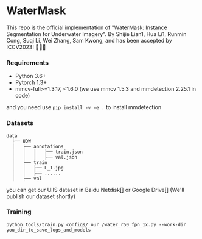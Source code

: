# WaterMask

This repo is the official implementation of "WaterMask: Instance Segmentation for Underwater Imagery". By Shijie Lian1, Hua Li1, Runmin Cong, Suqi Li, Wei Zhang, Sam Kwong, and has been accepted by ICCV2023! 🎉🎉🎉

### Requirements
* Python 3.6+
* Pytorch 1.3+
* mmcv-full>=1.3.17, \<1.6.0 (we use mmcv 1.5.3 and mmdetection 2.25.1 in code)

and you need use `pip install -v -e .` to install mmdetection

### Datasets
    data
      ├── UDW
      |   ├── annotations
      │   │   │   ├── train.json
      │   │   │   ├── val.json
      │   ├── train
      │   │   ├── L_1.jpg
      │   │   ├── ......
      │   ├── val

you can get our UIIS dataset in Baidu Netdisk[] or Google Drive[] (We'll publish our dataset shortly)

### Training
`python tools/train.py configs/_our_/water_r50_fpn_1x.py --work-dir you_dir_to_save_logs_and_models`
